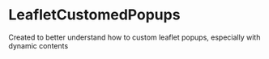 # LeafletCustomedPopups
Created to better understand how to custom leaflet popups, especially with dynamic contents
